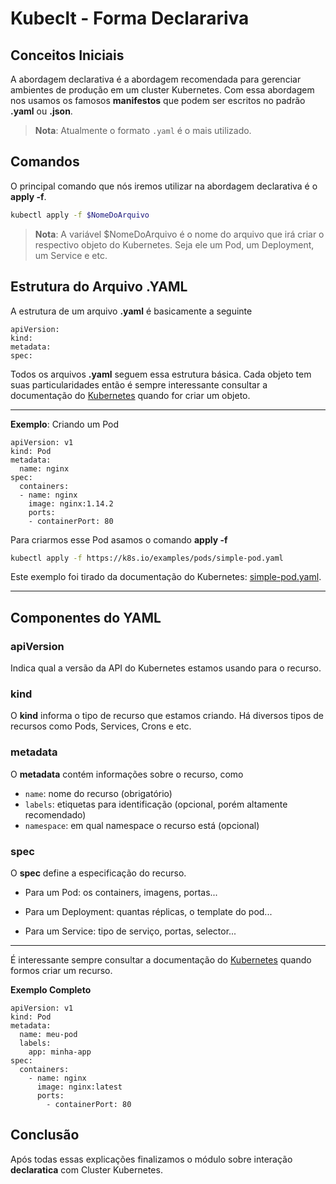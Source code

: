 # Kubeclt - Forma Declarariva

## Conceitos Iniciais

A abordagem declarativa é a abordagem recomendada para gerenciar ambientes de produção em um cluster Kubernetes. Com essa abordagem nos usamos os famosos **manifestos** que podem ser escritos no padrão **.yaml** ou **.json**.

> **Nota**: Atualmente o formato `.yaml` é o mais utilizado.

## Comandos

O principal comando que nós iremos utilizar na abordagem declarativa é o **apply -f**.

```bash
kubectl apply -f $NomeDoArquivo
```

> **Nota**: A variável $NomeDoArquivo é o nome do arquivo que irá criar o respectivo objeto do Kubernetes. Seja ele um Pod, um Deployment, um Service e etc.

## Estrutura do Arquivo .YAML

A estrutura de um arquivo **.yaml** é basicamente a seguinte

```
apiVersion:
kind:
metadata:
spec:
```

Todos os arquivos **.yaml** seguem essa estrutura básica. Cada objeto tem suas particularidades então é sempre interessante consultar a documentação do [Kubernetes](http://kubernetes.io/) quando for criar um objeto.

---

**Exemplo**: Criando um Pod

```
apiVersion: v1
kind: Pod
metadata:
  name: nginx
spec:
  containers:
  - name: nginx
    image: nginx:1.14.2
    ports:
    - containerPort: 80
```

Para criarmos esse Pod asamos o comando **apply -f**

```bash
kubectl apply -f https://k8s.io/examples/pods/simple-pod.yaml
```

Este exemplo foi tirado da documentação do Kubernetes: [simple-pod.yaml](https://kubernetes.io/docs/concepts/workloads/pods/).

---

## Componentes do YAML

### apiVersion

Indica qual a versão da API do Kubernetes estamos usando para o recurso.

### kind

O **kind** informa o tipo de recurso que estamos criando. Há diversos tipos de recursos como Pods, Services, Crons e etc.

### metadata

O **metadata** contém informações sobre o recurso, como

- `name`: nome do recurso (obrigatório)
- `labels`: etiquetas para identificação (opcional, porém altamente recomendado)
- `namespace`: em qual namespace o recurso está (opcional)


### spec

O **spec** define a especificação do recurso.

- Para um Pod: os containers, imagens, portas...

- Para um Deployment: quantas réplicas, o template do pod...

- Para um Service: tipo de serviço, portas, selector...

---

É interessante sempre consultar a documentação do [Kubernetes](kubernetes.io) quando formos criar um recurso.

**Exemplo Completo**

```
apiVersion: v1
kind: Pod
metadata:
  name: meu-pod
  labels:
    app: minha-app
spec:
  containers:
    - name: nginx
      image: nginx:latest
      ports:
        - containerPort: 80
```

## Conclusão

Após todas essas explicações finalizamos o módulo sobre interação **declaratica** com Cluster Kubernetes.